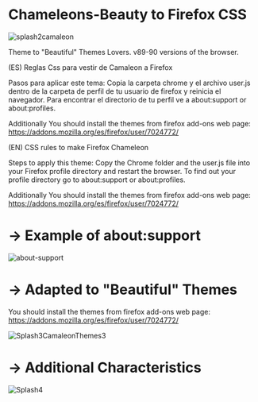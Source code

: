 # Chameleons-Beauty to Firefox CSS

![splash2camaleon](https://user-images.githubusercontent.com/22057609/122129098-3aaf8980-cdfb-11eb-8c1c-b29d32225a90.jpg)

Theme to "Beautiful" Themes Lovers. v89-90 versions of the browser.

(ES) Reglas Css para vestir de Camaleon a Firefox

Pasos para aplicar este tema: Copia la carpeta chrome y el archivo user.js dentro de la carpeta de perfil de tu usuario de firefox y reinicia el navegador. Para encontrar el directorio de tu perfil ve a about:support or about:profiles.

Additionally You should install the themes from firefox add-ons web page: https://addons.mozilla.org/es/firefox/user/7024772/

(EN) CSS rules to make Firefox Chameleon

Steps to apply this theme: Copy the Chrome folder and the user.js file into your Firefox profile directory and restart the browser. To find out your profile directory go to about:support or about:profiles.

Additionally You should install the themes from firefox add-ons web page: https://addons.mozilla.org/es/firefox/user/7024772/

# -> Example of about:support
![about-support](https://user-images.githubusercontent.com/22057609/120349392-b372f980-c2c3-11eb-904d-b088168fd849.png)

# -> Adapted to "Beautiful" Themes

You should install the themes from firefox add-ons web page: https://addons.mozilla.org/es/firefox/user/7024772/

![Splash3CamaleonThemes3](https://user-images.githubusercontent.com/22057609/122129403-a85bb580-cdfb-11eb-8699-aaba1ff4d1e4.jpg)


# -> Additional Characteristics

![Splash4](https://user-images.githubusercontent.com/22057609/122129496-c88b7480-cdfb-11eb-8cfe-9c5e3344fcfb.jpg)
